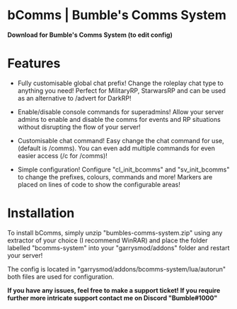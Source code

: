 # bComms | Bumble's Comms System

**Download for Bumble's Comms System (to edit config)**

# Features

- Fully customisable global chat prefix! Change the roleplay chat type to anything you need! Perfect for MilitaryRP, StarwarsRP and can be used as an alternative to /advert for DarkRP!



- Enable/disable console commands for superadmins! Allow your server admins to enable and disable the comms for events and RP situations without disrupting the flow of your server!



- Customisable chat command! Easy change the chat command for use, (default is /comms). You can even add multiple commands for even easier access (/c for /comms)!



- Simple configuration! Configure "cl_init_bcomms" and "sv_init_bcomms" to change the prefixes, colours, commands and more! Markers are placed on lines of code to show the configurable areas!

# Installation

To install bComms, simply unzip "bumbles-comms-system.zip" using any extractor of your choice (I recommend WinRAR) and place the folder labelled "bcomms-system" into your "garrysmod/addons" folder and restart your server!

The config is located in "garrysmod/addons/bcomms-system/lua/autorun" both files are used for configuration.


**If you have any issues, feel free to make a support ticket! If you require further more intricate support contact me on Discord "Bumble#1000"**
